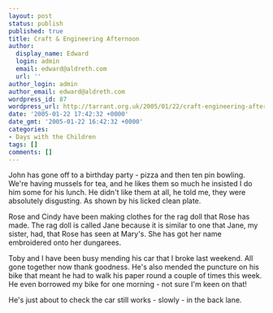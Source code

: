 ```yaml
---
layout: post
status: publish
published: true
title: Craft & Engineering Afternoon
author:
  display_name: Edward
  login: admin
  email: edward@aldreth.com
  url: ''
author_login: admin
author_email: edward@aldreth.com
wordpress_id: 87
wordpress_url: http://tarrant.org.uk/2005/01/22/craft-engineering-afternoon/
date: '2005-01-22 17:42:32 +0000'
date_gmt: '2005-01-22 16:42:32 +0000'
categories:
- Days with the Children
tags: []
comments: []
---
```


John has gone off to a birthday party - pizza and then ten pin bowling.
We\'re having mussels for tea, and he likes them so much he insisted I
do him some for his lunch. He didn\'t like them at all, he told me, they
were absolutely disgusting. As shown by his licked clean plate.

Rose and Cindy have been making clothes for the rag doll that Rose has
made. The rag doll is called Jane because it is similar to one that
Jane, my sister, had, that Rose has seen at Mary\'s. She has got her
name embroidered onto her dungarees.

Toby and I have been busy mending his car that I broke last weekend. All
gone together now thank goodness. He\'s also mended the puncture on his
bike that meant he had to walk his paper round a couple of times this
week. He even borrowed my bike for one morning - not sure I\'m keen on
that!

He\'s just about to check the car still works - slowly - in the back
lane.

